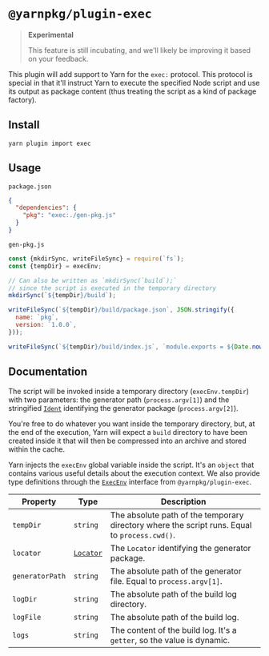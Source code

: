 # `@yarnpkg/plugin-exec`

> **Experimental**
>
> This feature is still incubating, and we'll likely be improving it based on your feedback.

This plugin will add support to Yarn for the `exec:` protocol. This protocol is special in that it'll instruct Yarn to execute the specified Node script and use its output as package content (thus treating the script as a kind of package factory).

## Install

```
yarn plugin import exec
```

## Usage

`package.json`

```json
{
  "dependencies": {
    "pkg": "exec:./gen-pkg.js"
  }
}
```

`gen-pkg.js`

```js
const {mkdirSync, writeFileSync} = require(`fs`);
const {tempDir} = execEnv;

// Can also be written as `mkdirSync(`build`);`
// since the script is executed in the temporary directory
mkdirSync(`${tempDir}/build`);

writeFileSync(`${tempDir}/build/package.json`, JSON.stringify({
  name: `pkg`,
  version: `1.0.0`,
}));

writeFileSync(`${tempDir}/build/index.js`, `module.exports = ${Date.now()};\n`);
```

## Documentation

The script will be invoked inside a temporary directory (`execEnv.tempDir`) with two parameters: the generator path (`process.argv[1]`) and the stringified [`Ident`](/api/interfaces/yarnpkg_core.ident.html) identifying the generator package (`process.argv[2]`).

You're free to do whatever you want inside the temporary directory, but, at the end of the execution, Yarn will expect a `build` directory to have been created inside it that will then be compressed into an archive and stored within the cache.

Yarn injects the `execEnv` global variable inside the script. It's an `object` that contains various useful details about the execution context. We also provide type definitions through the [`ExecEnv`](/api/interfaces/plugin_exec.execenv.html) interface from `@yarnpkg/plugin-exec`.

| Property        | Type                                                   | Description                                                                                   |
| --------------- | ------------------------------------------------------ | --------------------------------------------------------------------------------------------- |
| `tempDir`       | `string`                                               | The absolute path of the temporary directory where the script runs. Equal to `process.cwd()`. |
| `locator`       | [`Locator`](/api/interfaces/yarnpkg_core.locator.html) | The `Locator` identifying the generator package.                                              |
| `generatorPath` | `string`                                               | The absolute path of the generator file. Equal to `process.argv[1]`.                          |
| `logDir`        | `string`                                               | The absolute path of the build log directory.                                                 |
| `logFile`       | `string`                                               | The absolute path of the build log.                                                           |
| `logs`          | `string`                                               | The content of the build log. It's a `getter`, so the value is dynamic.                       |

